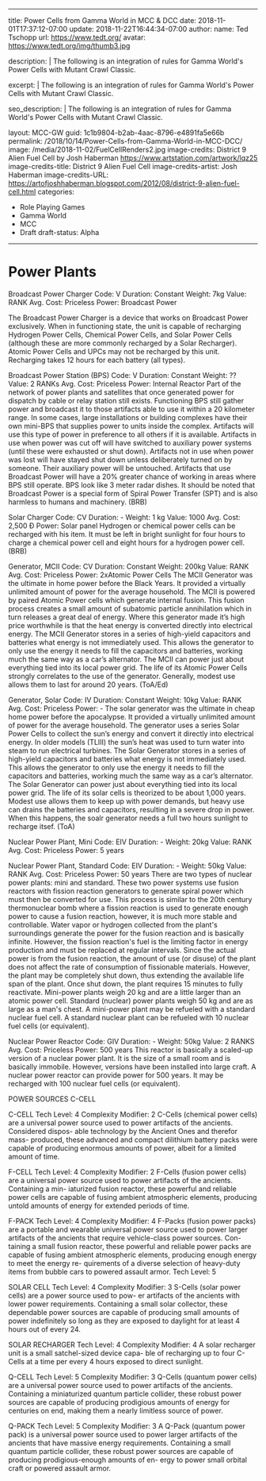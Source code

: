 
---
title: Power Cells from Gamma World in MCC & DCC
date: 2018-11-01T17:37:12-07:00
update: 2018-11-22T16:44:34-07:00
author:
  name: Ted Tschopp
  url: https://www.tedt.org/
  avatar: https://www.tedt.org/img/thumb3.jpg

description: |
   The following is an integration of rules for Gamma World's Power Cells with  Mutant Crawl Classic.  

excerpt: |
   The following is an integration of rules for Gamma World's Power Cells with  Mutant Crawl Classic.  

seo_description: |
   The following is an integration of rules for Gamma World's Power Cells with  Mutant Crawl Classic.  


layout: MCC-GW
guid: 1c1b9804-b2ab-4aac-8796-e4891fa5e66b
permalink: /2018/10/14/Power-Cells-from-Gamma-World-in-MCC-DCC/
image:  /media/2018-11-02/FuelCellRenders2.jpg
image-credits: District 9 Alien Fuel Cell by Josh Haberman https://www.artstation.com/artwork/lqz25
image-credits-title: District 9 Alien Fuel Cell
image-credits-artist: Josh Haberman
image-credits-URL: https://artofjoshhaberman.blogspot.com/2012/08/district-9-alien-fuel-cell.html
categories:
  - Role Playing Games
  - Gamma World
  - MCC
  - Draft
draft-status: Alpha
---


# Power Plants

Broadcast Power Charger
Code: V 
Duration: Constant 
Weight: 7kg
Value: RANK
Avg. Cost: Priceless
Power: Broadcast Power

The Broadcast Power Charger is a device that works on Broadcast Power exclusively. When in functioning state, the unit is capable of recharging Hydrogen Power Cells, Chemical Power Cells, and Solar Power Cells (although these are more commonly recharged by a Solar Recharger). Atomic Power Cells and UPCs may not be recharged by this unit. Recharging takes 12 hours for each battery (all types).


Broadcast Power Station (BPS)
Code: V 
Duration: Constant 
Weight: ??
Value: 2 RANKs
Avg. Cost: Priceless
Power: Internal Reactor
Part of the network of power plants and satellites that once generated power for dispatch by cable or relay station still exists. Functioning BPS still gather power and broadcast it to those artifacts able to use it within a 20 kilometer range. In some cases, large installations or building complexes have their own mini-BPS that supplies power to units inside the complex. Artifacts will use this type of power in preference to all others if it is available. Artifacts in use when power was cut off will have switched to auxiliary power systems (until these were exhausted or shut down). Artifacts not in use when power was lost will have stayed shut down unless deliberately turned on by someone. Their auxiliary power will be untouched. Artifacts that use Broadcast Power will have a 20% greater chance of working in areas where BPS still operate. BPS look like 3 meter radar dishes. It should be noted that Broadcast Power is a special form of Spiral Power Transfer (SPT) and is also harmless to humans and machinery. (BRB)

Solar Charger
Code: CV 
Duration: - 
Weight: 1 kg
Value: 1000
Avg. Cost: 2,500 Ð 
Power: Solar panel
Hydrogen or chemical power cells can be recharged with his item. It must be left in bright sunlight for four hours to charge a chemical power cell and eight hours for a hydrogen power cell. (BRB)

Generator, MCII
Code: CV Duration: Constant Weight: 200kg
Value: RANK
Avg. Cost: Priceless
Power: 2xAtomic Power Cells
The MCII Generator was the ultimate in home power before the Black Years. It provided a virtually unlimited amount of power for the average household. The MCII is powered by paired Atomic Power cells which generate internal fusion. This fusion process creates a small amount of subatomic particle annihilation which in turn releases a great deal of energy. Where this generator made it’s high price worthwhile is that the heat energy is converted directly into electrical energy.
The MCII Generator stores in a series of high-yield capacitors and batteries what energy is not immediately used. This allows the generator to only use the energy it needs to fill the capacitors and batteries, working much the same way as a car’s alternator.
The MCII can power just about everything tied into its local power grid. The life of its Atomic Power Cells strongly correlates to the use of the generator. Generally, modest use allows them to last for around 20 years. (ToA/Ed)

Generator, Solar
Code: IV 
Duration: Constant 
Weight: 10kg
Value: RANK 
Avg. Cost: Priceless 
Power: -
The solar generator was the ultimate in cheap home power before the apocalypse. It provided a virtually unlimited amount of power for the average household. The generator uses a series Solar Power Cells to collect the sun’s energy and convert it directly into electrical energy. In older models (TLIII) the sun’s heat was used to turn water into steam to run electrical turbines.
The Solar Generator stores in a series of high-yield capacitors and batteries what energy is not immediately used. This allows the generator to only use the energy it needs to fill the capacitors and batteries, working much the same way as a car’s alternator.
The Solar Generator can power just about everything tied into its local power grid. The life of its solar cells is theorized to be about 1,000 years. Modest use allows them to keep up with power demands, but heavy use can drains the batteries and capacitors, resulting in a severe drop in power. When this happens, the soalr generator needs a full two hours sunlight to recharge itsef. (ToA)


Nuclear Power Plant, Mini
Code: EIV 
Duration: - 
Weight: 20kg
Value: RANK 
Avg. Cost: Priceless 
Power: 5 years

Nuclear Power Plant, Standard
Code: EIV 
Duration: - 
Weight: 50kg
Value: RANK 
Avg. Cost: Priceless 
Power: 50 years
There are two types of nuclear power plants: mini and standard. These two power systems use fusion reactors with fission reaction generators to generate spiral power which must then be converted for use. This process is similar to the 20th century thermonuclear bomb where a fission reaction is used to generate enough power to cause a fusion reaction, however, it is much more stable and controllable. Water vapor or hydrogen collected from the plant's surroundings generate the power for the fusion reaction and is basically infinite. However, the fission reaction's fuel is the limiting factor in energy production and must be replaced at regular intervals.
Since the actual power is from the fusion reaction, the amount of use (or disuse) of the plant does not affect the rate of consumption of fissionable materials. However, the plant may be completely shut down, thus extending the available life span of the plant. Once shut down, the plant requires 15 minutes to fully reactivate. Mini-power plants weigh 20 kg and are a little larger than an atomic power cell.
Standard (nuclear) power plants weigh 50 kg and are as large as a man's chest. A mini-power plant may be refueled with a standard nuclear fuel cell. A standard nuclear plant can be refueled with 10 nuclear fuel cells (or equivalent).


Nuclear Power Reactor
Code: GIV Duration: - Weight: 50kg
Value: 2 RANKS Avg. Cost: Priceless Power: 500 years
This reactor is basically a scaled-up version of a nuclear power plant. It is the size of a small room and is basically immobile. However, versions have been installed into large craft. A nuclear power reactor can provide power for 500 years. It may be recharged with 100 nuclear fuel cells (or equivalent).







POWER SOURCES C-CELL


C-CELL
Tech Level: 4
Complexity Modifier: 2
C-Cells (chemical power cells) are a universal power source used to power artifacts of the ancients. Considered dispos- able technology by the Ancient Ones and therefor mass- produced, these advanced and compact dilithium battery packs were capable of producing enormous amounts of power, albeit for a limited amount of time.


F-CELL
Tech Level: 4
Complexity Modifier: 2
F-Cells (fusion power cells) are a universal power source used to power artifacts of the ancients. Containing a min- iaturized fusion reactor, these powerful and reliable power cells are capable of fusing ambient atmospheric elements, producing untold amounts of energy for extended periods of time.

F-PACK
Tech Level: 4
Complexity Modifier: 4
F-Packs (fusion power packs) are a portable and wearable universal power source used to power larger artifacts of the ancients that require vehicle-class power sources. Con- taining a small fusion reactor, these powerful and reliable power packs are capable of fusing ambient atmospheric elements, producing enough energy to meet the energy re- quirements of a diverse selection of heavy-duty items from bubble cars to powered assault armor.
Tech Level: 5








SOLAR CELL
Tech Level: 4 
Complexity Modifier: 3
S-Cells (solar power cells) are a power source used to pow-
er artifacts of the ancients with lower power requirements. Containing a small solar collector, these dependable power sources are capable of producing small amounts of power indefinitely so long as they are exposed to daylight for at least 4 hours out of every 24.

SOLAR RECHARGER
Tech Level: 4 
Complexity Modifier: 4
A solar recharger unit is a small satchel-sized device capa-
ble of recharging up to four C-Cells at a time per every 4 hours exposed to direct sunlight.



Q-CELL
Tech Level: 5 
Complexity Modifier: 3
Q-Cells (quantum power cells) are a universal power
source used to power artifacts of the ancients. Containing a miniaturized quantum particle collider, these robust power sources are capable of producing prodigious amounts of energy for centuries on end, making them a nearly limitless source of power.

Q-PACK
Tech Level: 5 Complexity Modifier: 3
A Q-Pack (quantum power pack) is a universal power source used to power larger artifacts of the ancients that have massive energy requirements. Containing a small quantum particle collider, these robust power sources are capable of producing prodigious-enough amounts of en- ergy to power small orbital craft or powered assault armor.
